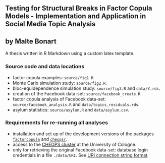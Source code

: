 ## Testing for Structural Breaks in Factor Copula Models - Implementation and Application in Social Media Topic Analysis
## by Malte Bonart

A thesis written in R Markdown using a custom latex template. 
<!-- The following fonts are used: Bitter, Lato, Fira Mono. -->
### Source code and data locations

- factor copula examples: `source/fig1.R`.
- Monte Carlo simulation study: `source/fig2.R`.
- bloc-equidependence simulation study: `source/fig3.R` and `data/Y.rds`.
- creation of the Facebook data-set: `source/facebook_create.R`.
- factor copula analysis of Facebook data-set: `source/facebook_analysis.R` and `data/topics_residuals.rds`.
- asylum statistics: `source/asylum.R` and `data/asylum.csv`. 

### Requirements for re-running all analyses

- installation and set up of the development versions of the packages [`factorcopula`](https://github.com/bonartm/factorcopula) and [`cheopsr`](https://github.com/bonartm/cheopsr).
- access to the [CHEOPS cluster](https://rrzk.uni-koeln.de/cheops.html) at the University of Cologne.
- only for retrieving the original Facebook data-set: database login credentials in a file `./data/URI`. See [URI connection string format](https://docs.mongodb.com/manual/reference/connection-string/). 

